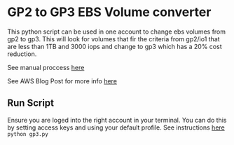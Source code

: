 # GP2 to GP3 EBS Volume converter

This python script can be used in one account to change ebs volumes from gp2 to gp3. This will look for volumes that fir the criteria from gp2/io1 that are less than 1TB and 3000 iops and change to gp3 which has a 20% cost reduction.

See manual proccess [here](https://docs.aws.amazon.com/AWSEC2/latest/UserGuide/requesting-ebs-volume-modifications.html?trk=el_a134p000006peKgAAI&trkCampaign=AWSInsights_Website_Docs_requesting-ebs-volume-modifications&sc_channel=el&sc_campaign=AWSInsights_Blog_finding-savings-from-2020-reinvent-announcements&sc_outcome=Product_Marketing)

See AWS Blog Post for more info [here](https://aws.amazon.com/blogs/aws-cost-management/finding-savings-from-2020-reinvent-announcements/)

## Run Script
Ensure you are loged into the right account in your terminal. You can do this by setting access keys and using your default profile. See instructions [here](https://docs.aws.amazon.com/cli/latest/userguide/cli-chap-configure.html)
```python gp3.py```
